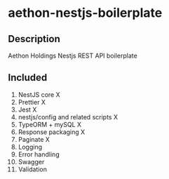 # aethon-nestjs-boilerplate

## Description

Aethon Holdings Nestjs REST API boilerplate

## Included

1. NestJS core X
2. Prettier X
3. Jest X
4. nestjs/config and related scripts X
5. TypeORM + mySQL X
6. Response packaging X
7. Paginate X
8. Logging
9. Error handling
10. Swagger
11. Validation


